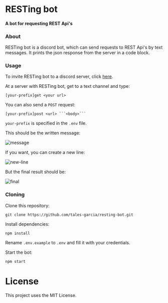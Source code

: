 # RESTing bot
#### A bot for requesting REST Api's

### About

RESTing bot is a discord bot, which can send requests to REST Api's by text messages. It prints the json response from the server in a code block.

### Usage

To invite RESTing bot to a discord server, click [here](https://discord.com/api/oauth2/authorize?client_id=785489602143322134&permissions=2147568640&scope=applications.commands%20bot).

At a server with RESTing bot, get to a text channel and type:
```
[your-prefix]get <your url>
```

You can also send a `POST` request:
```
[your-prefix]post <url> ```<body>```
```

`your-prefix` is specified in the `.env` file.

This should be the written message:

![message](./docs/post-request.png)

If you want, you can create a new line:

![new-line](./docs/new-line-message.png)

But the final result should be:

![final](./docs/final-result-request.png)

### Cloning

Clone this repository:
```shell
git clone https://github.com/tales-garcia/resting-bot.git
```

Install dependencies:
```shell
npm install
```

Rename `.env.example` to `.env` and fill it with your credentials.

Start the bot:
```shell
npm start
```


# License

This project uses the MIT License.
